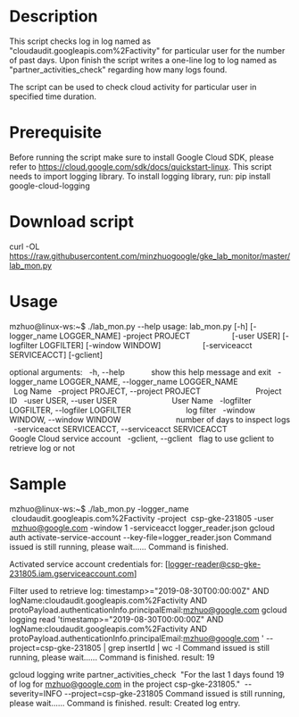 # Description
This script checks log in log named as "cloudaudit.googleapis.com%2Factivity" for particular user for the number of past days.
Upon finish the script writes a one-line log to log named as "partner_activities_check" regarding how many logs found. 

The script can be used to check cloud activity for particular user in specified time duration.

# Prerequisite
Before running the script make sure to install Google Cloud SDK, please refer to https://cloud.google.com/sdk/docs/quickstart-linux.
This script needs to import logging library. To install logging library, run:
            pip install google-cloud-logging 
            

# Download script
curl -OL https://raw.githubusercontent.com/minzhuogoogle/gke_lab_monitor/master/lab_mon.py

# Usage 
mzhuo@linux-ws:~$ ./lab_mon.py --help
usage: lab_mon.py [-h] [-logger_name LOGGER_NAME] -project PROJECT
                  [-user USER] [-logfilter LOGFILTER] [-window WINDOW]
                  [-serviceacct SERVICEACCT] [-gclient]

optional arguments:
  -h, --help            show this help message and exit
  -logger_name LOGGER_NAME, --logger_name LOGGER_NAME
                        Log Name
  -project PROJECT, --project PROJECT
                        Project ID
  -user USER, --user USER
                        User Name
  -logfilter LOGFILTER, --logfiler LOGFILTER
                        log filter
  -window WINDOW, --window WINDOW
                        number of days to inspect logs
  -serviceacct SERVICEACCT, --serviceacct SERVICEACCT
                        Google Cloud service account
  -gclient, --gclient   flag to use gclient to retrieve log or not


# Sample
mzhuo@linux-ws:~$ ./lab_mon.py -logger_name  cloudaudit.googleapis.com%2Factivity -project  csp-gke-231805 -user  mzhuo@google.com -window 1 -serviceacct logger_reader.json
gcloud auth activate-service-account --key-file=logger_reader.json
Command issued is still running, please wait......
Command is finished.

Activated service account credentials for: [logger-reader@csp-gke-231805.iam.gserviceaccount.com]

Filter used to retrieve log: timestamp>="2019-08-30T00:00:00Z" AND logName:cloudaudit.googleapis.com%2Factivity AND protoPayload.authenticationInfo.principalEmail:mzhuo@google.com 
gcloud logging read 'timestamp>="2019-08-30T00:00:00Z" AND logName:cloudaudit.googleapis.com%2Factivity AND protoPayload.authenticationInfo.principalEmail:mzhuo@google.com ' --project=csp-gke-231805 | grep insertId | wc -l
Command issued is still running, please wait......
Command is finished.
result: 19

gcloud logging write partner_activities_check  "For the last 1 days found 19 of log for mzhuo@google.com in the project csp-gke-231805."  --severity=INFO --project=csp-gke-231805
Command issued is still running, please wait......
Command is finished.
result: 
Created log entry.
